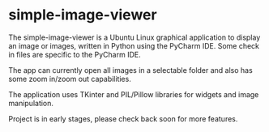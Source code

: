 # simple-image-viewer
The simple-image-viewer is a Ubuntu Linux graphical application to display an image or images, written in Python using the PyCharm IDE.  Some check in files are specific to the PyCharm IDE.

The app can currently open all images in a selectable folder and also has some zoom in/zoom out capabilities.  

The application uses TKinter and PIL/Pillow libraries for widgets and image manipulation.  

Project is in early stages, please check back soon for more features.
